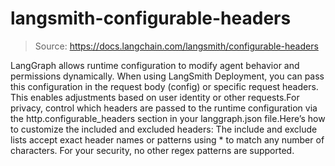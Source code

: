 # langsmith-configurable-headers

> Source: https://docs.langchain.com/langsmith/configurable-headers

LangGraph allows runtime configuration to modify agent behavior and permissions dynamically. When using LangSmith Deployment, you can pass this configuration in the request body (config) or specific request headers. This enables adjustments based on user identity or other requests.For privacy, control which headers are passed to the runtime configuration via the http.configurable_headers section in your langgraph.json file.Here’s how to customize the included and excluded headers:
The include and exclude lists accept exact header names or patterns using * to match any number of characters. For your security, no other regex patterns are supported.